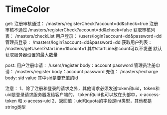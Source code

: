 # TimeColor
get:
注册审核通过： 		/masters/registerCheck?account=dd&check=true
注册审核不通过		/masters/registerCheck?account=dd&check=false
获取审核列表：		/masters/checkList
用户登录：	      	/users/login?account=dd&password=dd
管理员登录：	  	/masters/login?account=dd&password=dd
获取用户列表：		/masters/getUsers?starLine=1&count=1 其中startLine和count可以不发送 默认获取服务器设置的最大数量

post:
用户注册申请：		/users/register 	body：account password 
管理员注册申请：	/masters/register 	body：account password
充值：				/masters/recharge   body: sid value  其中sid是要充值的id

注意：
	1、除了注册和登录的请求之外，其他请求必须发送token和uid，token和uid是登录请求服务器发给客户端的。
		token和uid也可以放在头部中，x-access-token 和 x-access-uid
	2、返回值：uid和quota的字段是int类型，其他都是string类型
